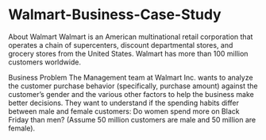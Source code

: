 # Walmart-Business-Case-Study
About Walmart
Walmart is an American multinational retail corporation that operates a chain of supercenters, discount departmental stores, and grocery stores from the United States. Walmart has more than 100 million customers worldwide.

Business Problem
The Management team at Walmart Inc. wants to analyze the customer purchase behavior (specifically, purchase amount) against the customer’s gender and the various other factors to help the business make better decisions. They want to understand if the spending habits differ between male and female customers: Do women spend more on Black Friday than men? (Assume 50 million customers are male and 50 million are female).
